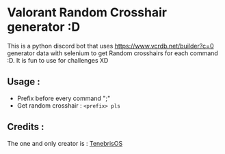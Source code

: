# Valorant Random Crosshair generator :D
This is a python discord bot that uses https://www.vcrdb.net/builder?c=0 generator data with selenium to get Random crosshairs for each command :D.
It is fun to use for challenges XD
## Usage :
- Prefix before every command ";"
- Get random crosshair : ```<prefix> pls```
## Credits :
The one and only creator is : [TenebrisOS](https://github.com/TenebrisOS)
